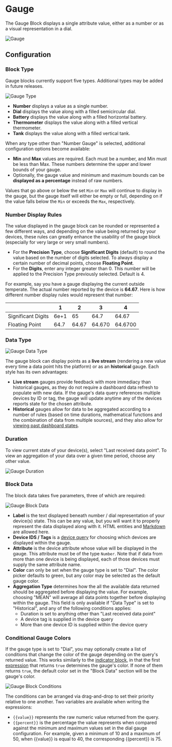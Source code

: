# Gauge

The Gauge Block displays a single attribute value, either as a number or as a visual representation in a dial.

![Gauge](/images/dashboards/gauge-example.png "Gauge")

## Configuration

### Block Type

Gauge blocks currently support five types. Additional types may be added in future releases.

![Gauge Type](/images/dashboards/gauge-block-type.png "Gauge Type")

* **Number** displays a value as a single number.
* **Dial** displays the value along with a filled semicircular dial.
* **Battery** displays the value along with a filled horizontal battery.
* **Thermometer** displays the value along with a filled vertical thermometer.
* **Tank** displays the value along with a filled vertical tank.

When any type other than "Number Gauge" is selected, additional configuration options become available:

* **Min** and **Max** values are required. Each must be a number, and Min must be less than Max. These numbers determine the upper and lower bounds of your  gauge.
* Optionally, the gauge value and minimum and maximum bounds can be **displayed as a percentage** instead of raw numbers.

Values that go above or below the set `Min` or `Max` will continue to display in the gauge, but the gauge itself will either be empty or full, depending on if the value falls below the `Min` or exceeds the `Max`, respectively.

### Number Display Rules

The value displayed in the gauge block can be rounded or represented a few different ways, and depending on the value being returned by your devices, these rules can greatly enhance the usability of the gauge block (especially for very large or very small numbers).

* For the **Precision Type**, choose **Significant Digits** (default) to round the value based on the number of digits selected. To always display a certain number of decimal points, choose **Floating Point**.
* For the **Digits**, enter any integer greater than 0. This number will be applied to the Precision Type previously selected. Default is 4.

For example, say you have a gauge displaying the current outside temperate. The actual number reported by the device is **64.67**. Here is how different number display rules would represent that number:

|                    | 1    | 2     | 3      | 4       |
|--------------------|------|-------|--------|---------|
| Significant Digits | 6e+1 | 65    | 64.7   | 64.67   |
| Floating Point     | 64.7 | 64.67 | 64.670 | 64.6700 |

### Data Type

![Gauge Data Type](/images/dashboards/gauge-data-type.png "Gauge Data Type")

The gauge block can display points as a **live stream** (rendering a new value every time a data point hits the platform) or as an **historical** gauge. Each style has its own advantages:

* **Live stream** gauges provide feedback with more immediacy than historical gauges, as they do not require a dashboard data refresh to populate with new data. If the gauge's data query references multiple devices by ID or tag, the gauge will update anytime any of the devices reports state for the chosen attribute.
* **Historical** gauges allow for data to be aggregated according to a number of rules (based on time durations, mathematical functions and the combination of data from multiple sources), and they also allow for [viewing past dashboard states](/dashboards/overview/#viewing-past-dashboard-states).

### Duration

To view current state of your device(s), select "Last received data point". To view an aggregation of your data over a given time period, choose any other value.

![Gauge Duration](/images/dashboards/gauge-duration.png "Gauge Duration")

### Block Data

The block data takes five parameters, three of which are required:

![Gauge Block Data](/images/dashboards/gauge-block-data.png "Gauge Block Data")

* **Label** is the text displayed beneath number / dial representation of your device(s) state. This can be any value, but you will want it to properly represent the data displayed along with it. HTML entities and <a href="https://daringfireball.net/projects/markdown/syntax" target="\_blank">Markdown</a> are allowed here.
* **Device IDS / Tags** is a [device query](/devices/device-queries/) for choosing which devices are displayed within the gauge.
* **Attribute** is the device attribute whose value will be displayed in the gauge. This attribute must be of the type `Number`. Note that if data from more than one device is being displayed, each of those devices must supply the same attribute name.
* **Color** can only be set when the gauge type is set to "Dial". The color picker defaults to green, but any color may be selected as the default gauge color.
* **Aggregation Type** determines how the all the available data returned should be aggregated before displaying the value. For example, choosing "MEAN" will average all data points together before displaying within the gauge. This field is only available if "Data Type" is set to "Historical", and any of the following conditions applies:
    * Duration is set to anything other than "Last received data point"
    * A device tag is supplied in the device query
    * More than one device ID is supplied within the device query

### Conditional Gauge Colors

If the gauge type is set to "Dial", you may optionally create a list of conditions that change the color of the gauge depending on the query's returned value. This works similarly to the [indicator block](/dashboards/indicator/), in that the first [expression](/workflows/accessing-payload-data/#expressions) that returns `true` determines the gauge's color. If none of them returns `true`, the default color set in the "Block Data" section will be the gauge's color.

![Gauge Block Conditions](/images/dashboards/gauge-block-conditions.png "Gauge Block Conditions")

The conditions can be arranged via drag-and-drop to set their priority relative to one another. Two variables are available when writing the expressions:

* `{{value}}` represents the raw numeric value returned from the query.
* `{{percent}}` is the percentage the value represents when compared against the minimum and maximum values set in the dial gauge configuration. For example, given a minimum of 10 and a maximum of 50, when {{value}} is equal to 40, the corresponding {{percent}} is 75.
